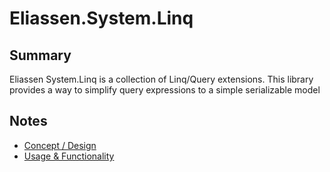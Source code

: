 # Eliassen.System.Linq

## Summary

Eliassen System.Linq is a collection of Linq/Query extensions.  This library
provides a way to simplify query expressions to a simple serializable model

## Notes

* [Concept / Design](Design.DynamicSearchFilter.md)
* [Usage & Functionality](SearchQueryMiddleware.md)